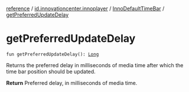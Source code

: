 [reference](../../index.md) / [id.innovationcenter.innoplayer](../index.md) / [InnoDefaultTimeBar](index.md) / [getPreferredUpdateDelay](./get-preferred-update-delay.md)

# getPreferredUpdateDelay

`fun getPreferredUpdateDelay(): `[`Long`](https://kotlinlang.org/api/latest/jvm/stdlib/kotlin/-long/index.html)

Returns the preferred delay in milliseconds of media time after which the time bar position
should be updated.

**Return**
Preferred delay, in milliseconds of media time.

